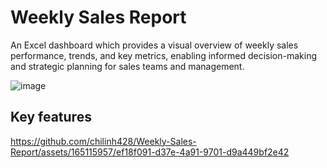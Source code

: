# Weekly Sales Report
An Excel dashboard which provides a visual overview of weekly sales performance, trends, and key metrics, enabling informed decision-making and strategic planning for sales teams and management.

![image](https://github.com/chilinh428/Weekly-Sales-Report/assets/165115957/6b231b6b-9560-4240-9959-2731224e2126)

## Key features


https://github.com/chilinh428/Weekly-Sales-Report/assets/165115957/ef18f091-d37e-4a91-9701-d9a449bf2e42

